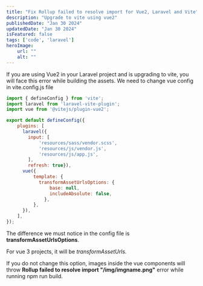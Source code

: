 ```yaml
---
title: "Fix Rollup failed to resolve import for Vue2, Laravel and Vite"
description: "Upgrade to vite using vue2"
publishedDate: "Jan 30 2024"
updatedDate: "Jan 30 2024"
isFeatured: false
tags: ['code', 'laravel']
heroImage:
    url: ""
    alt: ""
---
```


If you are using Vue2 in your Laravel project and is upgrading to vite, you will face this error while building the assets. We need to change vue config in vite.config.js file

```js
import { defineConfig } from 'vite';
import laravel from 'laravel-vite-plugin';
import vue from '@vitejs/plugin-vue2';

export default defineConfig({
    plugins: [
      laravel({
        input: [
            'resources/sass/vendor.scss',
            'resources/js/vendor.js',
            'resources/js/app.js',
        ],
        refresh: true}),
      vue({
          template: {
            transformAssetUrlsOptions: {
                base: null,
                includeAbsolute: false,
              },
          },
      }),
    ],
});
```

The difference we must notice in the config file is **transformAssetUrlsOptions**. 

For vue 3 projects, it will be *transformAssetUrls.* 

If you do not change this option, images inside the vue components will throw **Rollup failed to resolve import "/img/imgname.png"** error while running npm run build.

